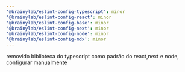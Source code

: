 ```yaml
---
'@brainylab/eslint-config-typescript': minor
'@brainylab/eslint-config-react': minor
'@brainylab/eslint-config-base': minor
'@brainylab/eslint-config-next': minor
'@brainylab/eslint-config-node': minor
'@brainylab/eslint-config-mdx': minor
---
```


removido biblioteca do typescript como padrão do react,next e node, configurar manualmente

